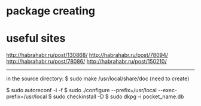 # package creating

 useful sites
 ============
 http://habrahabr.ru/post/130868/
 http://habrahabr.ru/post/78094/
 http://habrahabr.ru/post/78086/
 http://habrahabr.ru/post/150210/


-----------
in the source directory:
$ sudo make /usr/local/share/doc 
(need to create)

$ sudo autoreconf -i -f
$ sudo ./configure --prefix=/usr/local --exec-prefix=/usr/local
$ sudo checkinstall -D
$ sudo dkpg -i pocket_name.db
